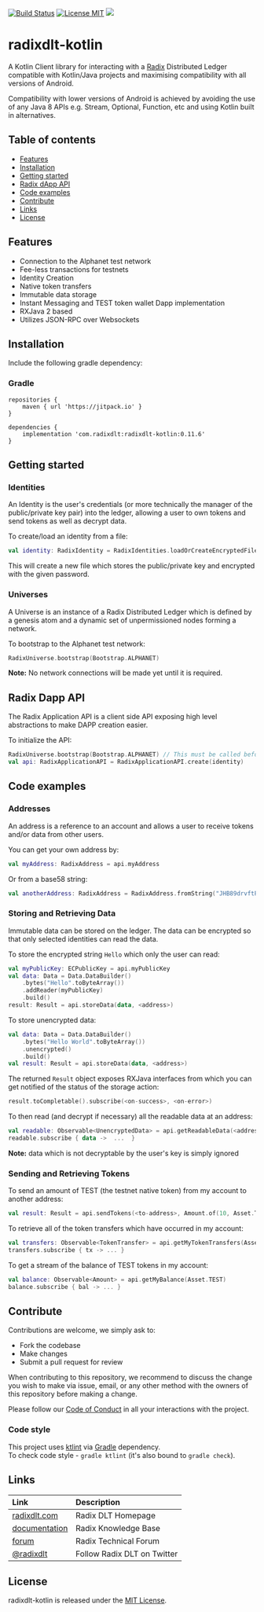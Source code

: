 [![Build Status](https://travis-ci.com/radixdlt/radixdlt-kotlin.svg?branch=master)](https://travis-ci.com/radixdlt/radixdlt-kotlin)
[![License MIT](https://img.shields.io/badge/license-MIT-blue.svg)](LICENSE)
[![](https://jitpack.io/v/com.radixdlt/radixdlt-kotlin.svg)](https://jitpack.io/#com.radixdlt/radixdlt-kotlin)

# radixdlt-kotlin
A Kotlin Client library for interacting with a [Radix](https://www.radixdlt.com) Distributed Ledger compatible with Kotlin/Java projects and maximising compatibility with all versions of Android.

Compatibility with lower versions of Android is achieved by avoiding the use of any Java 8 APIs e.g. Stream, Optional, Function, etc and using Kotlin built in alternatives.


## Table of contents

- [Features](#features)
- [Installation](#installation)
- [Getting started](#getting-started)
- [Radix dApp API](#radix-dapp-api)
- [Code examples](#code-examples)
- [Contribute](#contribute)
- [Links](#links)
- [License](#license)


## Features
* Connection to the Alphanet test network 
* Fee-less transactions for testnets
* Identity Creation
* Native token transfers
* Immutable data storage
* Instant Messaging and TEST token wallet Dapp implementation
* RXJava 2 based
* Utilizes JSON-RPC over Websockets

## Installation
Include the following gradle dependency:
### Gradle
```
repositories {
    maven { url 'https://jitpack.io' }
}
```

```
dependencies {
    implementation 'com.radixdlt:radixdlt-kotlin:0.11.6'
}
```

## Getting started

### Identities
An Identity is the user's credentials (or more technically the manager of the
public/private key pair) into the ledger, allowing a user to own tokens and send tokens
as well as decrypt data.

To create/load an identity from a file:
```kotlin
val identity: RadixIdentity = RadixIdentities.loadOrCreateEncryptedFile("filename.key", "password")
```
This will create a new file which stores the public/private key and encrypted with the given password.

### Universes
A Universe is an instance of a Radix Distributed Ledger which is defined by a genesis atom and
a dynamic set of unpermissioned nodes forming a network.

To bootstrap to the Alphanet test network:
```kotlin
RadixUniverse.bootstrap(Bootstrap.ALPHANET)
```
**Note:** No network connections will be made yet until it is required.

## Radix Dapp API
The Radix Application API is a client side API exposing high level abstractions to make
DAPP creation easier.

To initialize the API:
```kotlin
RadixUniverse.bootstrap(Bootstrap.ALPHANET) // This must be called before RadixApplicationAPI.create()
val api: RadixApplicationAPI = RadixApplicationAPI.create(identity)
```

## Code examples

### Addresses
An address is a reference to an account and allows a user to receive tokens and/or data from other users.

You can get your own address by:
```kotlin
val myAddress: RadixAddress = api.myAddress
```

Or from a base58 string:
```kotlin
val anotherAddress: RadixAddress = RadixAddress.fromString("JHB89drvftPj6zVCNjnaijURk8D8AMFw4mVja19aoBGmRXWchnJ")
```

### Storing and Retrieving Data
Immutable data can be stored on the ledger. The data can be encrypted so that only
selected identities can read the data.

To store the encrypted string `Hello` which only the user can read:
```kotlin
val myPublicKey: ECPublicKey = api.myPublicKey
val data: Data = Data.DataBuilder()
    .bytes("Hello".toByteArray())
    .addReader(myPublicKey)
    .build()
result: Result = api.storeData(data, <address>)
```

To store unencrypted data:
```kotlin
val data: Data = Data.DataBuilder()
    .bytes("Hello World".toByteArray())
    .unencrypted()
    .build()
val result: Result = api.storeData(data, <address>)
```

The returned `Result` object exposes RXJava interfaces from which you can get
notified of the status of the storage action:

```kotlin
result.toCompletable().subscribe(<on-success>, <on-error>)
```

To then read (and decrypt if necessary) all the readable data at an address:
```kotlin
val readable: Observable<UnencryptedData> = api.getReadableData(<address>)
readable.subscribe { data ->  ...  }
```

**Note:** data which is not decryptable by the user's key is simply ignored

### Sending and Retrieving Tokens
To send an amount of TEST (the testnet native token) from my account to another address:
```kotlin
val result: Result = api.sendTokens(<to-address>, Amount.of(10, Asset.TEST))
```

To retrieve all of the token transfers which have occurred in my account:
```kotlin
val transfers: Observable<TokenTransfer> = api.getMyTokenTransfers(Asset.TEST)
transfers.subscribe { tx -> ... }
```

To get a stream of the balance of TEST tokens in my account:
```kotlin
val balance: Observable<Amount> = api.getMyBalance(Asset.TEST)
balance.subscribe { bal -> ... }
```

## Contribute

Contributions are welcome, we simply ask to:

* Fork the codebase
* Make changes
* Submit a pull request for review

When contributing to this repository, we recommend to discuss the change you wish to make via issue,
email, or any other method with the owners of this repository before making a change. 

Please follow our [Code of Conduct](CODE_OF_CONDUCT.md) in all your interactions with the project.

### Code style

This project uses [ktlint](https://github.com/shyiko/ktlint) via [Gradle](https://gradle.org/) dependency.  
To check code style - `gradle ktlint` (it's also bound to `gradle check`).  

## Links

| Link | Description |
| :----- | :------ |
[radixdlt.com](https://radixdlt.com/) | Radix DLT Homepage
[documentation](https://docs.radixdlt.com/) | Radix Knowledge Base
[forum](https://forum.radixdlt.com/) | Radix Technical Forum
[@radixdlt](https://twitter.com/radixdlt) | Follow Radix DLT on Twitter

## License

radixdlt-kotlin is released under the [MIT License](LICENSE).
